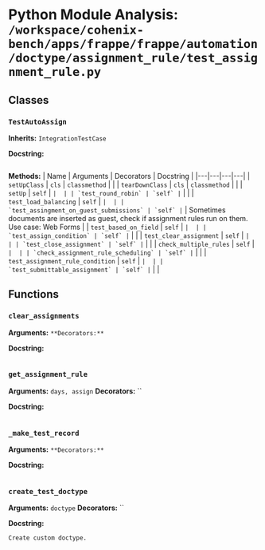 # Python Module Analysis: `/workspace/cohenix-bench/apps/frappe/frappe/automation/doctype/assignment_rule/test_assignment_rule.py`

## Classes

### `TestAutoAssign`
**Inherits:** `IntegrationTestCase`


**Docstring:**
```

```

**Methods:**
| Name | Arguments | Decorators | Docstring |
|---|---|---|---|
| `setUpClass` | `cls` | `classmethod` |  |
| `tearDownClass` | `cls` | `classmethod` |  |
| `setUp` | `self` | `` |  |
| `test_round_robin` | `self` | `` |  |
| `test_load_balancing` | `self` | `` |  |
| `test_assingment_on_guest_submissions` | `self` | `` | Sometimes documents are inserted as guest, check if assignment rules run on them. Use case: Web Forms |
| `test_based_on_field` | `self` | `` |  |
| `test_assign_condition` | `self` | `` |  |
| `test_clear_assignment` | `self` | `` |  |
| `test_close_assignment` | `self` | `` |  |
| `check_multiple_rules` | `self` | `` |  |
| `check_assignment_rule_scheduling` | `self` | `` |  |
| `test_assignment_rule_condition` | `self` | `` |  |
| `test_submittable_assignment` | `self` | `` |  |





## Functions

### `clear_assignments`
**Arguments:** ``
**Decorators:** ``

**Docstring:**
```

```
### `get_assignment_rule`
**Arguments:** `days, assign`
**Decorators:** ``

**Docstring:**
```

```
### `_make_test_record`
**Arguments:** ``
**Decorators:** ``

**Docstring:**
```

```
### `create_test_doctype`
**Arguments:** `doctype`
**Decorators:** ``

**Docstring:**
```
Create custom doctype.
```

